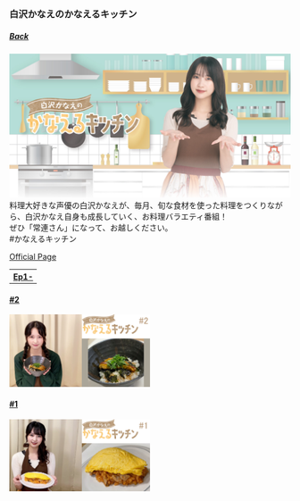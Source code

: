 ### 白沢かなえのかなえるキッチン
##### [Back](../MembersOwnProgram_List.md)

<img src="../../../../Img/MembersOwnProgram/KanaeKitchen_Banner.png" width="vw">
料理大好きな声優の白沢かなえが、毎月、旬な食材を使った料理をつくりながら、白沢かなえ自身も成長していく、お料理バラエティ番組！<br>
ぜひ「常連さん」になって、お越しください。<br>
#かなえるキッチン<br>

[Official Page](https://ch.nicovideo.jp/shirosawa-kanae)<br>

<table>
  <tr>
    <th><a href="#Ep1-10">Ep1-</a></th>
  </tr>
</table>

<a name="Ep1-10"></a>
#### [#2](Ep02.md)
<img src="../../../../Img/MembersOwnProgram/20210923_KanaeKitchen_Ep02.png" width="50%">

#### [#1](Ep01.md)
<img src="../../../../Img/MembersOwnProgram/20210824_KanaeKitchen_Ep01.png" width="50%">
